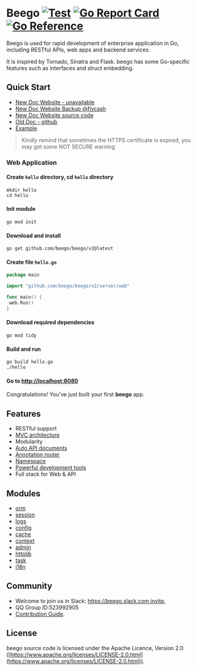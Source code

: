 # Beego [![Test](https://github.com/beego/beego/actions/workflows/test.yml/badge.svg?branch=develop)](https://github.com/beego/beego/actions/workflows/test.yml) [![Go Report Card](https://goreportcard.com/badge/github.com/beego/beego)](https://goreportcard.com/report/github.com/beego/beego) [![Go Reference](https://pkg.go.dev/badge/github.com/beego/beego/v2.svg)](https://pkg.go.dev/github.com/beego/beego/v2)

Beego is used for rapid development of enterprise application in Go, including RESTful APIs, web apps and backend services.

It is inspired by Tornado, Sinatra and Flask. beego has some Go-specific features such as interfaces and struct embedding.

## Quick Start
- [New Doc Website - unavailable](https://beego.gocn.vip)
- [New Doc Website Backup @flycash](https://doc.meoying.com/en-US/beego/developing/)
- [New Doc Website source code](https://github.com/beego/beego-doc)
- [Old Doc - github](https://github.com/beego/beedoc)
- [Example](https://github.com/beego/beego-example)

> Kindly remind that sometimes the HTTPS certificate is expired, you may get some NOT SECURE warning

### Web Application

#### Create `hello` directory, cd `hello` directory

    mkdir hello
    cd hello

#### Init module

    go mod init

#### Download and install

    go get github.com/beego/beego/v2@latest

#### Create file `hello.go`

```go
package main

import "github.com/beego/beego/v2/server/web"

func main() {
 web.Run()
}
```

#### Download required dependencies

    go mod tidy

#### Build and run

    go build hello.go
    ./hello

#### Go to [http://localhost:8080](http://localhost:8080)

Congratulations! You've just built your first **beego** app.

## Features

* RESTful support
* [MVC architecture](https://github.com/beego/beedoc/tree/master/en-US/mvc)
* Modularity
* [Auto API documents](https://github.com/beego/beedoc/blob/master/en-US/advantage/docs.md)
* [Annotation router](https://github.com/beego/beedoc/blob/master/en-US/mvc/controller/router.md)
* [Namespace](https://github.com/beego/beedoc/blob/master/en-US/mvc/controller/router.md#namespace)
* [Powerful development tools](https://github.com/beego/bee)
* Full stack for Web & API

## Modules

* [orm](https://github.com/beego/beedoc/tree/master/en-US/mvc/model)
* [session](https://github.com/beego/beedoc/blob/master/en-US/module/session.md)
* [logs](https://github.com/beego/beedoc/blob/master/en-US/module/logs.md)
* [config](https://github.com/beego/beedoc/blob/master/en-US/module/config.md)
* [cache](https://github.com/beego/beedoc/blob/master/en-US/module/cache.md)
* [context](https://github.com/beego/beedoc/blob/master/en-US/module/context.md)
* [admin](https://github.com/beego/beedoc/blob/master/en-US/module/admin.md)
* [httplib](https://github.com/beego/beedoc/blob/master/en-US/module/httplib.md)
* [task](https://github.com/beego/beedoc/blob/master/en-US/module/task.md)
* [i18n](https://github.com/beego/beedoc/blob/master/en-US/module/i18n.md)

## Community

* Welcome to join us in Slack: [https://beego.slack.com invite](https://join.slack.com/t/beego/shared_invite/zt-fqlfjaxs-_CRmiITCSbEqQG9NeBqXKA),
* QQ Group ID:523992905
* [Contribution Guide](https://github.com/beego/beedoc/blob/master/en-US/intro/contributing.md).

## License

beego source code is licensed under the Apache Licence, Version 2.0
([https://www.apache.org/licenses/LICENSE-2.0.html](https://www.apache.org/licenses/LICENSE-2.0.html)).
